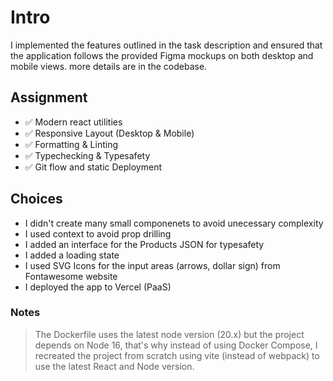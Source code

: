 # Intro

I implemented the features outlined in the task description and ensured that the application follows the provided Figma mockups on both desktop and mobile views. more details are in the codebase.

## Assignment

- ✅ Modern react utilities
- ✅ Responsive Layout (Desktop & Mobile)
- ✅ Formatting & Linting
- ✅ Typechecking & Typesafety
- ✅ Git flow and static Deployment

## Choices

- I didn't create many small componenets to avoid unecessary complexity
- I used context to avoid prop drilling
- I added an interface for the Products JSON for typesafety
- I added a loading state
- I used SVG Icons for the input areas (arrows, dollar sign) from Fontawesome website
- I deployed the app to Vercel (PaaS)

### Notes

> The Dockerfile uses the latest node version (20.x) but the project depends on Node 16, that's why instead of using Docker Compose, I recreated the project from scratch using vite (instead of webpack) to use the latest React and Node version.
